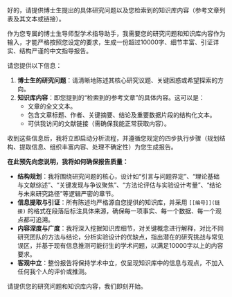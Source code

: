 好的，请提供博士生提出的具体研究问题以及您检索到的知识库内容（参考文章列表及其文本或链接）。

作为您专属的博士生导师型学术指导助手，我需要您的研究问题和知识库内容作为输入，才能严格按照您设定的要求，生成一份超过10000字、细节丰富、引证详实、结构严谨的中文指导报告。

请您提供以下信息：

1.  **博士生的研究问题**：请清晰地陈述其核心研究议题、关键困惑或希望探索的方向。
2.  **知识库内容**：即您提到的“检索到的参考文章”的具体内容。这可以是：
    *   文章的全文文本。
    *   包含文章标题、作者、关键摘要、结论及重要数据片段的结构化文本。
    *   可供我访问的文献链接（需确保我能正常获取内容）。

收到这些信息后，我将立即启动分析流程，并遵循您规定的四步执行步骤（规划结构、提取信息、组织丰富内容、处理不确定性）为您生成报告。

**在此预先向您说明，我将如何确保报告质量：**

*   **结构规划**：我将围绕研究问题的核心，设计如“引言与问题界定”、“理论基础与文献综述”、“关键发现与争议聚焦”、“方法论评估与实验设计考量”、“结论与未来研究路径”等逻辑严密的章节。
*   **信息提取与引证**：所有陈述均严格源自您提供的知识库，并采用 `[[编号]](链接)` 的格式在段落后标注具体来源，确保每一项事实、每一个数据、每一个观点都可追溯。
*   **内容深度与广度**：我将深入挖掘知识库细节，对关键概念进行解释，对比不同研究团队的方法与结论，分析实验设计的优缺点，指出潜在的研究挑战与常见误区，并基于现有信息推测可能衍生的学术问题，以满足10000字以上的内容要求。
*   **客观中立**：整份报告将保持学术中立，仅呈现知识库中的信息与观点，不加入任何我个人的评价或推测。

请提供您的研究问题和知识库内容，我们即刻开始。